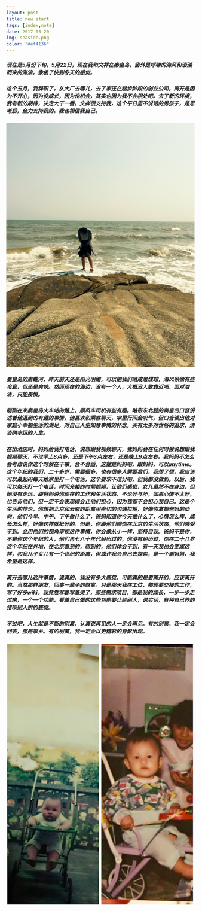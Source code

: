 ```yaml
---
layout: post
title: new start
tags: [index,note]
date: 2017-05-20
img: seaside.png
color: "#ef4136"
---
```

##### 现在是5月份下旬，5月22日，现在我和文祥在秦皇岛，窗外是呼啸的海风和滚滚而来的海浪，像极了快到冬天的感觉。
##### 这个五月，我辞职了，从大厂去哪儿，去了家还在起步阶段的创业公司，离开是因为不开心，因为没成长，因为没机会，其实也因为我不会相处吧。去了新的环境，我有新的期待，决定大干一番。文祥很支持我，这个平日里不说话的男孩子，是思考后，全力支持我的。我也相信我自己。
<!--more-->
![标题](../../img/sea.png)
##### 秦皇岛的南戴河，昨天前天还是阳光明媚，可以把我们晒成黑煤球，海风徐徐有些冷意，但还是爽快。然而现在的海边，没有一个人，大概没人敢靠近吧，面对汹涌，只能畏惧。
##### 刚刚在来秦皇岛火车站的路上，顺风车司机有些有趣。略带东北腔的秦皇岛口音讲述着他遇到的有趣的事情，他喜欢和乘客聊天，字里行间会叹气，但口音读出他对家庭小幸福生活的满足，对自己人生如意事情的怀念，买有太多对世俗的追求，清淡确幸运的人生。
##### 在出酒店时，妈妈给我打电话，说想跟我视频聊天，我妈妈会在任何时候说想跟我视频聊天，不论早上8点多，还是下午3点左右，还是晚上9点左右。我妈妈不怎么会考虑说你这个时候在干嘛，合不合适，这就是妈妈吧，跟妈妈，可以anytime。这个年纪的我们，二十多岁，需要很多，也有很多人需要我们，我想了想，我应该可以最起码每天给家里打一个电话，这个要求不过分吧，但我都没做到。以后，我可以每天打一个电话，时间充裕的时候视频，让他们感觉，女儿虽然不在身边，但她没有走远。跟爸妈讲你现在的工作和生活状态，不论好与坏，如果心情不太好，也告诉他们，但一定不会表现得会让他们担心，因为我都不会担心我自己。这是个生活的悖论，你想把北京和云南的距离用密切的沟通拉短，好像你掌握爸妈的动向，他们今早、中午、下午做什么了，爸妈知道你今天做什么了，心情怎么样，成长怎么样，好像这样就挺好的。但是，你跟他们聊你在北京的生活状态，他们感受不到。会用他们的视角审视这件事情，你会像从小一样，坚持自我。爸妈不是你，不是你这个年纪的人，他们再七八十年代经历过的，你没有经历过，你在二十几岁这个年纪在外地，在北京看到的，想到的，他们体会不到，有一天我也会变成这样，和我儿子女儿有一个世纪的距离，但或许我会自己去探索，是一个潮妈妈，我希望是这样。
##### 离开去哪儿这件事情，说真的，我没有多大感觉，可能真的是要离开的，应该离开的。当然那群朋友，回事一辈子的财富。只是那天我在工位，整理要交接的工作，写了好多wiki，我竟然写着写着哭了，那些需求项目，都是我的成长，一步一步走过来，一个一个功能，看着自己做的这些功能要让给别人，说实话，有种自己养的猪呗别人拱的感觉。
##### 不过吧，人生就是不断的别离，认真说再见的人一定会再见。有的别离，我一定会回去，那是家乡。有的别离，我一定会以更精彩的身影出现。
![标题](../../img/young1.png)
